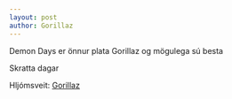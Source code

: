 ```yaml
---
layout: post
author: Gorillaz
---
```

Demon Days er önnur plata Gorillaz og mögulega sú besta

Skratta dagar

Hljómsveit: [Gorillaz](/authors/gorillaz.html)